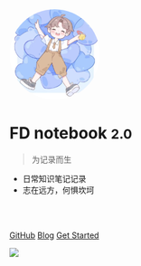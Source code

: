<!--
 * @Description: 
 * @Version: 2.0
 * @Autor: FloatingDream
 * @Date: 2023-05-26 11:02:20
 * @LastEditors: FloatingDream
 * @LastEditTime: 2023-05-31 09:06:59
-->
<!-- 管封面的 -->

<!-- _coverpage.md -->
<img width="160px" style="border-radius: 50%" src="_media/logo.jpg"> 

# **FD notebook** <small>2.0</small>

> 为记录而生

- 日常知识笔记记录
- 志在远方，何惧坎坷
<br>
<span id="busuanzi_container_site_pv" style='display:none'>
    👀 本站总访问量：<span id="busuanzi_value_site_pv"></span> 次
</span>
<span id="busuanzi_container_site_uv" style='display:none'>
    | 🚴‍♂️ 本站总访客数：<span id="busuanzi_value_site_uv"></span> 人
</span>
<br>


[GitHub](https://github.com/FloatingDream1001)
[Blog](https://www.yangyuezz.top/)
[Get Started](README)

<!-- 背景图片 -->
![](_media/background.png)



